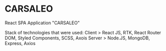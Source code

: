 # CARSALEO

React SPA Application "CARSALEO"

Stack of technologies that were used:
Client > React JS, RTK, React Router DOM, Styled Components, SCSS, Axois
Server > Node.JS, MongoDB, Express, Axios

